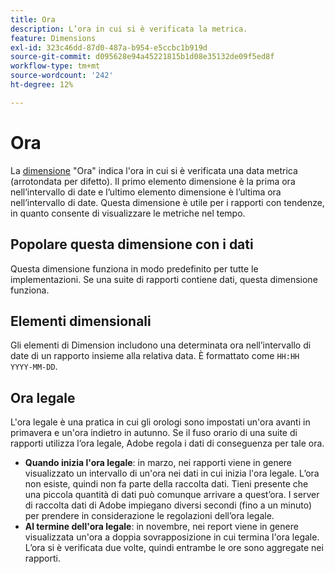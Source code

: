 ```yaml
---
title: Ora
description: L’ora in cui si è verificata la metrica.
feature: Dimensions
exl-id: 323c46dd-87d0-487a-b954-e5ccbc1b919d
source-git-commit: d095628e94a45221815b1d08e35132de09f5ed8f
workflow-type: tm+mt
source-wordcount: '242'
ht-degree: 12%

---
```


# Ora

La [dimensione](overview.md) &quot;Ora&quot; indica l&#39;ora in cui si è verificata una data metrica (arrotondata per difetto). Il primo elemento dimensione è la prima ora nell’intervallo di date e l’ultimo elemento dimensione è l’ultima ora nell’intervallo di date. Questa dimensione è utile per i rapporti con tendenze, in quanto consente di visualizzare le metriche nel tempo.

## Popolare questa dimensione con i dati

Questa dimensione funziona in modo predefinito per tutte le implementazioni. Se una suite di rapporti contiene dati, questa dimensione funziona.

## Elementi dimensionali

Gli elementi di Dimension includono una determinata ora nell’intervallo di date di un rapporto insieme alla relativa data. È formattato come `HH:HH YYYY-MM-DD`.

## Ora legale

L&#39;ora legale è una pratica in cui gli orologi sono impostati un&#39;ora avanti in primavera e un&#39;ora indietro in autunno. Se il fuso orario di una suite di rapporti utilizza l’ora legale, Adobe regola i dati di conseguenza per tale ora.

* **Quando inizia l&#39;ora legale**: in marzo, nei rapporti viene in genere visualizzato un intervallo di un&#39;ora nei dati in cui inizia l&#39;ora legale. L’ora non esiste, quindi non fa parte della raccolta dati. Tieni presente che una piccola quantità di dati può comunque arrivare a quest’ora. I server di raccolta dati di Adobe impiegano diversi secondi (fino a un minuto) per prendere in considerazione le regolazioni dell’ora legale.
* **Al termine dell&#39;ora legale**: in novembre, nei report viene in genere visualizzata un&#39;ora a doppia sovrapposizione in cui termina l&#39;ora legale. L’ora si è verificata due volte, quindi entrambe le ore sono aggregate nei rapporti.
